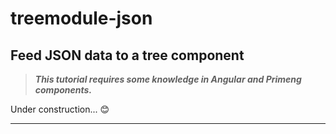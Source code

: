 # treemodule-json

## Feed JSON data to a tree component

> ***This tutorial requires some knowledge in Angular and Primeng components.***

Under construction... 😊

---
